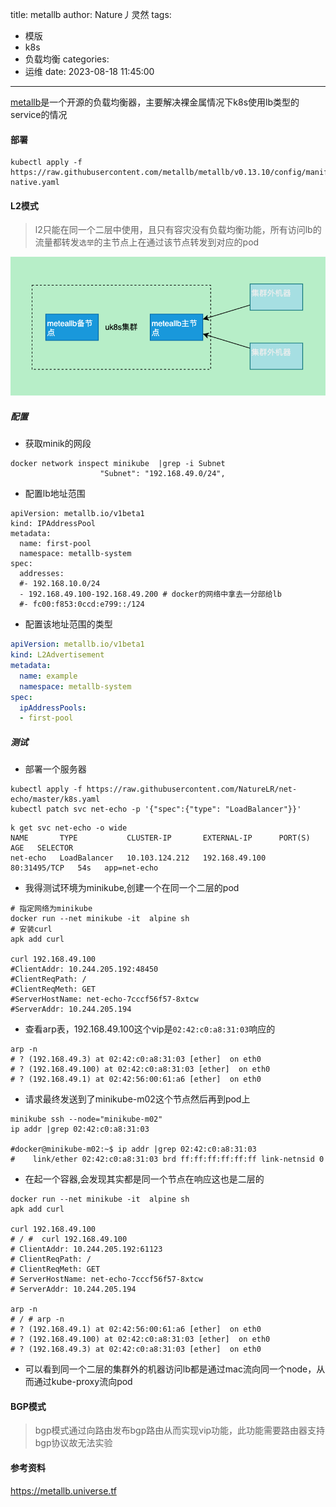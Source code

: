 title: metallb
author: Nature丿灵然
tags:
  - 模版
  - k8s
  - 负载均衡
categories:
  - 运维
date: 2023-08-18 11:45:00
---

[metallb](https://github.com/metallb/metallb)是一个开源的负载均衡器，主要解决裸金属情况下k8s使用lb类型的service的情况

<!--more-->

#### 部署

```shell
kubectl apply -f https://raw.githubusercontent.com/metallb/metallb/v0.13.10/config/manifests/metallb-native.yaml
```

#### L2模式

> l2只能在同一个二层中使用，且只有容灾没有负载均衡功能，所有访问lb的流量都转发`选举`的主节点上在通过该节点转发到对应的pod

![x](../images/metallb-0.png)

##### 配置

- 获取minik的网段

```shell
docker network inspect minikube  |grep -i Subnet
                    "Subnet": "192.168.49.0/24",
```

- 配置lb地址范围

```shell
apiVersion: metallb.io/v1beta1
kind: IPAddressPool
metadata:
  name: first-pool
  namespace: metallb-system
spec:
  addresses:
  #- 192.168.10.0/24
  - 192.168.49.100-192.168.49.200 # docker的网络中拿去一分部给lb
  #- fc00:f853:0ccd:e799::/124
```

- 配置该地址范围的类型

```yaml
apiVersion: metallb.io/v1beta1
kind: L2Advertisement
metadata:
  name: example
  namespace: metallb-system
spec:
  ipAddressPools:
  - first-pool
```

##### 测试

- 部署一个服务器

```shell
kubectl apply -f https://raw.githubusercontent.com/NatureLR/net-echo/master/k8s.yaml
kubectl patch svc net-echo -p '{"spec":{"type": "LoadBalancer"}}'
```

```shell
k get svc net-echo -o wide
NAME       TYPE           CLUSTER-IP       EXTERNAL-IP      PORT(S)        AGE   SELECTOR
net-echo   LoadBalancer   10.103.124.212   192.168.49.100   80:31495/TCP   54s   app=net-echo
```

- 我得测试环境为minikube,创建一个在同一个二层的pod

```shell
# 指定网络为minikube
docker run --net minikube -it  alpine sh
# 安装curl
apk add curl

curl 192.168.49.100
#ClientAddr: 10.244.205.192:48450
#ClientReqPath: /
#ClientReqMeth: GET
#ServerHostName: net-echo-7cccf56f57-8xtcw
#ServerAddr: 10.244.205.194
```

- 查看arp表，192.168.49.100这个vip是`02:42:c0:a8:31:03`响应的

```shell
arp -n
# ? (192.168.49.3) at 02:42:c0:a8:31:03 [ether]  on eth0
# ? (192.168.49.100) at 02:42:c0:a8:31:03 [ether]  on eth0
# ? (192.168.49.1) at 02:42:56:00:61:a6 [ether]  on eth0
```

- 请求最终发送到了minikube-m02这个节点然后再到pod上

```shell
minikube ssh --node="minikube-m02"
ip addr |grep 02:42:c0:a8:31:03

#docker@minikube-m02:~$ ip addr |grep 02:42:c0:a8:31:03
#    link/ether 02:42:c0:a8:31:03 brd ff:ff:ff:ff:ff:ff link-netnsid 0
```

- 在起一个容器,会发现其实都是同一个节点在响应这也是二层的

```shell
docker run --net minikube -it  alpine sh
apk add curl

curl 192.168.49.100
# / #  curl 192.168.49.100
# ClientAddr: 10.244.205.192:61123
# ClientReqPath: /
# ClientReqMeth: GET
# ServerHostName: net-echo-7cccf56f57-8xtcw
# ServerAddr: 10.244.205.194

arp -n
# / # arp -n
# ? (192.168.49.1) at 02:42:56:00:61:a6 [ether]  on eth0
# ? (192.168.49.100) at 02:42:c0:a8:31:03 [ether]  on eth0
# ? (192.168.49.3) at 02:42:c0:a8:31:03 [ether]  on eth0
```

- 可以看到同一个二层的集群外的机器访问lb都是通过mac流向同一个node，从而通过kube-proxy流向pod

#### BGP模式

> bgp模式通过向路由发布bgp路由从而实现vip功能，此功能需要路由器支持bgp协议故无法实验

#### 参考资料

<https://metallb.universe.tf>
